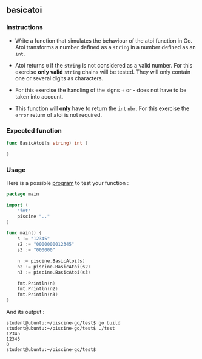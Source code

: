 ## basicatoi

### Instructions

- Write a function that simulates the behaviour of the atoi function in Go. Atoi transforms a number defined as a `string` in a number defined as an `int`.

- Atoi returns `0` if the `string` is not considered as a valid number. For this exercise **only valid** `string` chains will be tested. They will only contain one or several digits as characters.

- For this exercise the handling of the signs + or - does not have to be taken into account.

- This function will **only** have to return the `int` `nbr`. For this exercise the `error` return of atoi is not required.

### Expected function

```go
func BasicAtoi(s string) int {

}
```

### Usage

Here is a possible [program](TODO-LINK) to test your function :

```go
package main

import (
	"fmt"
	piscine ".."
)

func main() {
	s := "12345"
	s2 := "0000000012345"
	s3 := "000000"

	n := piscine.BasicAtoi(s)
	n2 := piscine.BasicAtoi(s2)
	n3 := piscine.BasicAtoi(s3)

	fmt.Println(n)
	fmt.Println(n2)
	fmt.Println(n3)
}
```

And its output :

```console
student@ubuntu:~/piscine-go/test$ go build
student@ubuntu:~/piscine-go/test$ ./test
12345
12345
0
student@ubuntu:~/piscine-go/test$
```
